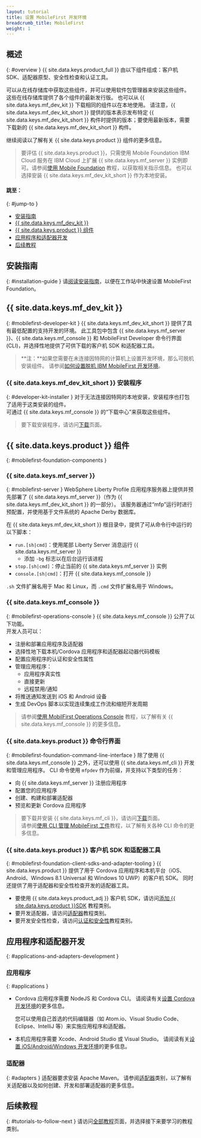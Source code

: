 ```yaml
---
layout: tutorial
title: 设置 MobileFirst 开发环境
breadcrumb_title: MobileFirst
weight: 1
---
```

<!-- NLS_CHARSET=UTF-8 -->
## 概述
{: #overview }
{{ site.data.keys.product_full }} 由以下组件组成：客户机 SDK、适配器原型、安全性检查和认证工具。

可以从在线存储库中获取这些组件，并可以使用软件包管理器来安装这些组件。 这些在线存储库提供了各个组件的最新发行版。 也可以从 {{ site.data.keys.mf_dev_kit }} 下载相同的组件以在本地使用。 请注意，{{ site.data.keys.mf_dev_kit_short }} 提供的版本表示发布特定 {{ site.data.keys.mf_dev_kit_short }} 构件时提供的版本；要使用最新版本，需要下载新的 {{ site.data.keys.mf_dev_kit_short }} 构件。

继续阅读以了解有关 {{ site.data.keys.product }} 组件的更多信息。

> 要评估 {{ site.data.keys.product }}，只需使用 Mobile Foundation IBM Cloud 服务在 IBM Cloud 上扩展 {{ site.data.keys.mf_server }} 实例即可。请参阅[使用 Mobile Foundation](../../../bluemix/using-mobile-foundation/) 教程，以获取相关指示信息。 也可以选择安装 {{ site.data.keys.mf_dev_kit_short }} 作为本地安装。

#### 跳至：
{: #jump-to }

* [安装指南](#installation-guide)
* [{{ site.data.keys.mf_dev_kit }}](#mobilefirst-developer-kit)
* [{{ site.data.keys.product }} 组件](#mobilefirst-foundation-components)
* [应用程序和适配器开发](#applications-and-adapters-development)
* [后续教程](#tutorials-to-follow-next)

## 安装指南
{: #installation-guide }
请[阅读安装指南](installation-guide)，以便在工作站中快速设置 MobileFirst Foundation。

## {{ site.data.keys.mf_dev_kit }}
{: #mobilefirst-developer-kit }
{{ site.data.keys.mf_dev_kit_short }} 提供了具有最低配置的支持开发的环境。 此工具包中包含 {{ site.data.keys.mf_server }}、{{ site.data.keys.mf_console }} 和 MobileFirst Developer 命令行界面 (CLI)，并选择性地提供了可供下载的客户机 SDK 和适配器工具。

> **注：**如果您需要在未连接因特网的计算机上设置开发环境，那么可脱机安装组件。 请参阅[如何设置脱机 IBM MobileFirst 开发环境]({{site.baseurl}}/blog/2016/03/31/howto-set-up-an-offline-ibm-mobilefirst-8-0-development-environment)。

### {{ site.data.keys.mf_dev_kit_short }} 安装程序
{: #developer-kit-installer }
对于无法连接因特网的本地安装，安装程序也打包了适用于这类安装的组件。  
可通过 {{ site.data.keys.mf_console }} 的“下载中心”来获取这些组件。

> 要下载安装程序，请访问[下载]({{site.baseurl}}/downloads/)页面。

## {{ site.data.keys.product }} 组件
{: #mobilefirst-foundation-components }

### {{ site.data.keys.mf_server }}
{: #mobilefirst-server }
WebSphere Liberty Profile 应用程序服务器上提供并预先部署了 {{ site.data.keys.mf_server }}（作为 {{ site.data.keys.mf_dev_kit_short }} 的一部分）。 该服务器通过“mfp”运行时进行预配置，并使用基于文件系统的 Apache Derby 数据库。

在 {{ site.data.keys.mf_dev_kit_short }} 根目录中，提供了可从命令行中运行的以下脚本：

* `run.[sh|cmd]`：使用尾部 Liberty Server 消息运行 {{ site.data.keys.mf_server }}
    * 添加 `-bg` 标志以在后台运行该进程
* `stop.[sh|cmd]`：停止当前的 {{ site.data.keys.mf_server }} 实例
* `console.[sh|cmd]`：打开 {{ site.data.keys.mf_console }}

`.sh` 文件扩展名用于 Mac 和 Linux，而 `.cmd` 文件扩展名用于 Windows。

### {{ site.data.keys.mf_console }}
{: #mobilefirst-operations-console }
{{ site.data.keys.mf_console }} 公开了以下功能。  
开发人员可以：

- 注册和部署应用程序及适配器
- 选择性地下载本机/Cordova 应用程序和适配器起动器代码模板
- 配置应用程序的认证和安全性属性
- 管理应用程序：
    - 应用程序真实性
    - 直接更新
    - 远程禁用/通知
- 将推送通知发送到 iOS 和 Android 设备
- 生成 DevOps 脚本以实现连续集成工作流和缩短开发周期

> 请参阅[使用 MobilFirst Operations Console](../../../product-overview/components/console/) 教程，以了解有关 {{ site.data.keys.mf_console }} 的更多信息。

### {{ site.data.keys.product }} 命令行界面
{: #mobilefirst-foundation-command-line-interface }
除了使用 {{ site.data.keys.mf_console }} 之外，还可以使用 {{ site.data.keys.mf_cli }} 开发和管理应用程序。 CLI 命令使用 `mfpdev` 作为前缀，并支持以下类型的任务：

* 向 {{ site.data.keys.mf_server }} 注册应用程序
* 配置您的应用程序
* 创建、构建和部署适配器
* 预览和更新 Cordova 应用程序

> 要下载并安装 {{ site.data.keys.mf_cli }}，请访问[下载]({{site.baseurl}}/downloads/)页面。  
>请参阅[使用 CLI 管理 MobileFirst 工件](../../../application-development/using-mobilefirst-cli-to-manage-mobilefirst-artifacts/)教程，以了解有关各种 CLI 命令的更多信息。

### {{ site.data.keys.product }} 客户机 SDK 和适配器工具
{: #mobilefirst-foundation-client-sdks-and-adapter-tooling }
{{ site.data.keys.product }} 提供了用于 Cordova 应用程序和本机平台（iOS、Android、Windows 8.1 Universal 和 Windows 10 UWP）的客户机 SDK。 同时还提供了用于适配器和安全性检查开发的适配器工具。

* 要使用 {{ site.data.keys.product_adj }} 客户机 SDK，请访问[添加 {{ site.data.keys.product }}SDK](../../../application-development/sdk/) 教程类别。  
* 要开发适配器，请访问[适配器](../../../adapters/)教程类别。  
* 要开发安全性检查，请访问[认证和安全性](../../../authentication-and-security/)教程类别。  

## 应用程序和适配器开发
{: #applications-and-adapters-development }

### 应用程序
{: #applications }
* Cordova 应用程序需要 NodeJS 和 Cordova CLI。 请阅读有关[设置 Cordova 开发环境](../cordova)的更多信息。

    您可以使用自己首选的代码编辑器（如 Atom.io、Visual Studio Code、Eclipse、IntelliJ 等）来实施应用程序和适配器。  

* 本机应用程序需要 Xcode、Android Studio 或 Visual Studio。 请阅读有关[设置 iOS/Android/Windows 开发环境](../)的更多信息。

### 适配器
{: #adapters }
适配器要求安装 Apache Maven。 请参阅[适配器](../../../adapters/)类别，以了解有关适配器以及如何创建、开发和部署适配器的更多信息。

## 后续教程
{: #tutorials-to-follow-next }
请访问[全部教程](../../../all-tutorials/)页面，并选择接下来要学习的教程类别。
